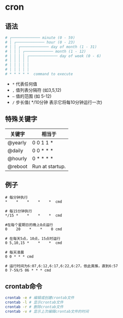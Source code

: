 # cron

## 语法

```bash
# ┌───────────── minute (0 - 59)
# │ ┌───────────── hour (0 - 23)
# │ │ ┌───────────── day of month (1 - 31)
# │ │ │ ┌───────────── month (1 - 12)
# │ │ │ │ ┌───────────── day of week (0 - 6) 
# │ │ │ │ │
# │ │ │ │ │
# │ │ │ │ │
# * * * * *  command to execute
```

- `*` 代表任何值
- `,` 值列表分隔符 (如3,5,12)
- `–` 值的范围 (如 5-12)
- `/` 步长值( */10分钟 表示它将每10分钟运行一次)

## 特殊关键字

| 关键字  | 相当于          |
| ------- | --------------- |
| @yearly | 0 0 1 1 *       |
| @daily  | 0 0 * * *       |
| @hourly | 0 * * * *       |
| @reboot | Run at startup. |

## 例子

```
# 每分钟执行
*    *    *    *    *  cmd

# 每15分钟执行   
*/15 *    *    *    *  cmd

#在每个星期日的晚上8点运行
0    20    *    *    0 cmd

# 在每天5点，10点，15点时运行
0 5,10,15 *    *    *  cmd

# 每天凌晨
0 0 * * * cmd

# 运行时间为6:07,6:12,6:17,6:22,6:27，依此类推，直到6:57
0 7-59/5 06 * * * cmd
```



## crontab命令

```bash
crontab -e # 编辑或创建crontab文件
crontab -l # 显示crontab文件
crontab -r # 删除crontab文件
crontab -v # 显示上次编辑crontab文件的时间
```

